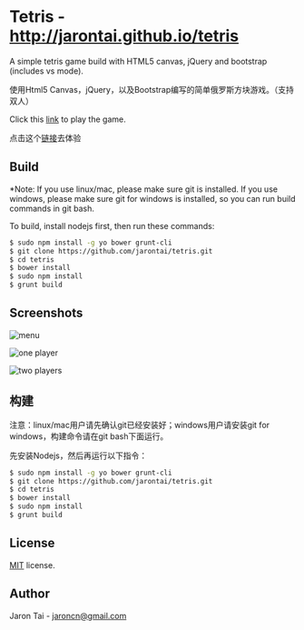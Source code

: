 Tetris - http://jarontai.github.io/tetris
=============

A simple tetris game build with HTML5 canvas, jQuery and bootstrap (includes vs mode).

使用Html5 Canvas，jQuery，以及Bootstrap编写的简单俄罗斯方块游戏。（支持双人）

Click this [link](http://jarontai.github.io/tetris) to play the game.

点击这个[链接](http://jarontai.github.io/tetris)去体验

Build 
-----
*Note: If you use linux/mac, please make sure git is installed. If you use windows, please make sure git for windows is installed, so you can run build commands in git bash.

To build, install nodejs first, then run these commands:

```bash
$ sudo npm install -g yo bower grunt-cli
$ git clone https://github.com/jarontai/tetris.git
$ cd tetris
$ bower install
$ sudo npm install
$ grunt build
```

Screenshots
------------
![menu](https://raw.github.com/jarontai/tetris/master/screenshots/menu.png)


![one player](https://raw.github.com/jarontai/tetris/master/screenshots/one.png)


![two players](https://raw.github.com/jarontai/tetris/master/screenshots/two.png)



构建
-----
注意：linux/mac用户请先确认git已经安装好；windows用户请安装git for windows，构建命令请在git bash下面运行。

先安装Nodejs，然后再运行以下指令：
```bash
$ sudo npm install -g yo bower grunt-cli
$ git clone https://github.com/jarontai/tetris.git
$ cd tetris
$ bower install
$ sudo npm install
$ grunt build
```


License
------------
[MIT](http://en.wikipedia.org/wiki/MIT_License) license.


Author
------
Jaron Tai - jaroncn@gmail.com
